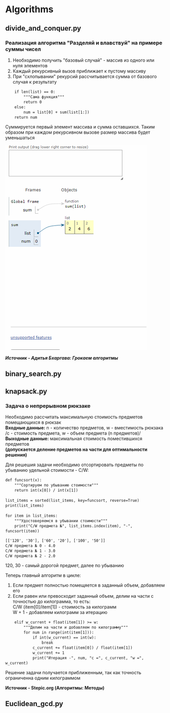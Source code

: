 # Algorithms
## divide_and_conquer.py 
### Реализация алгоритма "Разделяй и влавствуй" на примере суммы чисел
1. Необходимо получить "базовый случай" - массив из одного или нуля элементов
2. Каждый рекурсивный вызов приближает к пустому массиву 
3. При "схлопывании" рекурсий рассчитывается сумма от базового случая к результату
```
    if len(list) == 0:
        """Сама функция"""
        return 0
    else:
        num = list[0] + sum(list[1:])
    return num
```
Суммируется первый элемент массива и сумма оставшихся.
Таким образом при каждом рекурсивном вызове размер массива будет уменьшаться 

![alt text](screenshots/divide.gif)

***Источник - Адитья Бхаргава: Грокаем алгоритмы***

## binary_search.py

## knapsack.py
### Задача о непрерывном рюкзаке
Необходимо рассчитать максимальную стоимость предметов помещающихся в рюкзак  
**Входные данные:** n - количество предметов, w - вместимость рюкзака  
/c - стоимость предмета, w - объем предмета (n предметов)/  
**Выходные данные:** максимальная стоимость поместившихся предметов  
**(допускается деление предметов на части для оптимальности решения)**


Для решешия задачи необходимо отсортировать предметы по убыванию удельной стоимости - C/W:
```
def funcsort(x):
    """Сортируем по убыванию стоимости"""
    return int(x[0]) / int(x[1])

list_items = sorted(list_items, key=funcsort, reverse=True)
print(list_items)

for item in list_items:
    """Удостоверяемся в убывании стоимости"""
    print("C/W предмета №", list_items.index(item), "-", funcsort(item))
```
```
[['120', '30'], ['60', '20'], ['100', '50']]
C/W предмета № 0 - 4.0
C/W предмета № 1 - 3.0
C/W предмета № 2 - 2.0
```
120, 30 - самый дорогой предмет, далее по убыванию

Теперь главный алгоритм в цикле:
1. Если предмет полностью помещяется в заданный объем, добавляем его
2. Если равен или превосходит заданный объем, делим на части с точностью до килограмма, то есть:  
C/W (item[0]/item[1]) - стоимость за килограмм   
W + 1 - добавляем килограмм за итерацию
```
    elif w_current + float(item[1]) >= w:
        """Делим на части и добавляем по килограмму"""
        for num in range(int(item[1])):
            if int(w_current) == int(w):
                break
            c_current += float(item[0]) / float(item[1])
            w_current += 1
            print("Итерация -", num, "с =", c_current, "w =", w_current)
```
Решение задачи получается приближенным, так как точность ограниченна одним килограммом

**Источник - Stepic.org (Алгоритмы: Методы)**
## Euclidean_gcd.py
